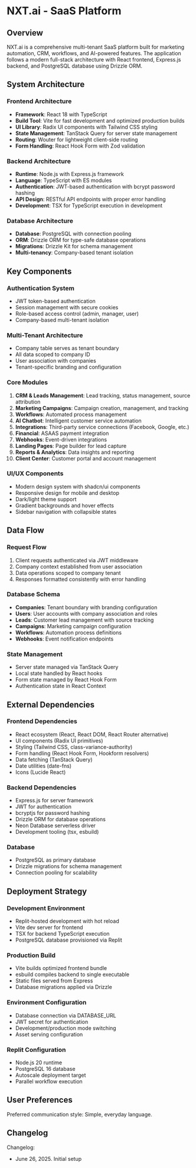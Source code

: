 # NXT.ai - SaaS Platform

## Overview

NXT.ai is a comprehensive multi-tenant SaaS platform built for marketing automation, CRM, workflows, and AI-powered features. The application follows a modern full-stack architecture with React frontend, Express.js backend, and PostgreSQL database using Drizzle ORM.

## System Architecture

### Frontend Architecture
- **Framework**: React 18 with TypeScript
- **Build Tool**: Vite for fast development and optimized production builds
- **UI Library**: Radix UI components with Tailwind CSS styling
- **State Management**: TanStack Query for server state management
- **Routing**: Wouter for lightweight client-side routing
- **Form Handling**: React Hook Form with Zod validation

### Backend Architecture
- **Runtime**: Node.js with Express.js framework
- **Language**: TypeScript with ES modules
- **Authentication**: JWT-based authentication with bcrypt password hashing
- **API Design**: RESTful API endpoints with proper error handling
- **Development**: TSX for TypeScript execution in development

### Database Architecture
- **Database**: PostgreSQL with connection pooling
- **ORM**: Drizzle ORM for type-safe database operations
- **Migrations**: Drizzle Kit for schema management
- **Multi-tenancy**: Company-based tenant isolation

## Key Components

### Authentication System
- JWT token-based authentication
- Session management with secure cookies
- Role-based access control (admin, manager, user)
- Company-based multi-tenant isolation

### Multi-Tenant Architecture
- Company table serves as tenant boundary
- All data scoped to company ID
- User association with companies
- Tenant-specific branding and configuration

### Core Modules
1. **CRM & Leads Management**: Lead tracking, status management, source attribution
2. **Marketing Campaigns**: Campaign creation, management, and tracking
3. **Workflows**: Automated process management
4. **AI Chatbot**: Intelligent customer service automation
5. **Integrations**: Third-party service connections (Facebook, Google, etc.)
6. **Financial**: ASAAS payment integration
7. **Webhooks**: Event-driven integrations
8. **Landing Pages**: Page builder for lead capture
9. **Reports & Analytics**: Data insights and reporting
10. **Client Center**: Customer portal and account management

### UI/UX Components
- Modern design system with shadcn/ui components
- Responsive design for mobile and desktop
- Dark/light theme support
- Gradient backgrounds and hover effects
- Sidebar navigation with collapsible states

## Data Flow

### Request Flow
1. Client requests authenticated via JWT middleware
2. Company context established from user association
3. Data operations scoped to company tenant
4. Responses formatted consistently with error handling

### Database Schema
- **Companies**: Tenant boundary with branding configuration
- **Users**: User accounts with company association and roles
- **Leads**: Customer lead management with source tracking
- **Campaigns**: Marketing campaign configuration
- **Workflows**: Automation process definitions
- **Webhooks**: Event notification endpoints

### State Management
- Server state managed via TanStack Query
- Local state handled by React hooks
- Form state managed by React Hook Form
- Authentication state in React Context

## External Dependencies

### Frontend Dependencies
- React ecosystem (React, React DOM, React Router alternative)
- UI components (Radix UI primitives)
- Styling (Tailwind CSS, class-variance-authority)
- Form handling (React Hook Form, Hookform resolvers)
- Data fetching (TanStack Query)
- Date utilities (date-fns)
- Icons (Lucide React)

### Backend Dependencies
- Express.js for server framework
- JWT for authentication
- bcryptjs for password hashing
- Drizzle ORM for database operations
- Neon Database serverless driver
- Development tooling (tsx, esbuild)

### Database
- PostgreSQL as primary database
- Drizzle migrations for schema management
- Connection pooling for scalability

## Deployment Strategy

### Development Environment
- Replit-hosted development with hot reload
- Vite dev server for frontend
- TSX for backend TypeScript execution
- PostgreSQL database provisioned via Replit

### Production Build
- Vite builds optimized frontend bundle
- esbuild compiles backend to single executable
- Static files served from Express
- Database migrations applied via Drizzle

### Environment Configuration
- Database connection via DATABASE_URL
- JWT secret for authentication
- Development/production mode switching
- Asset serving configuration

### Replit Configuration
- Node.js 20 runtime
- PostgreSQL 16 database
- Autoscale deployment target
- Parallel workflow execution

## User Preferences

Preferred communication style: Simple, everyday language.

## Changelog

Changelog:
- June 26, 2025. Initial setup